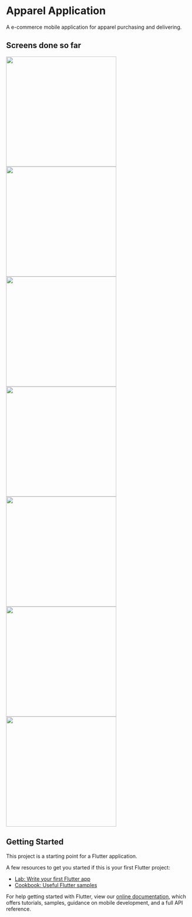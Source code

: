 # Apparel Application

A e-commerce mobile application for apparel purchasing and delivering.

## Screens done so far
<img src="https://user-images.githubusercontent.com/55238280/115963043-b1d34a80-a53b-11eb-9e59-288ecb6670aa.png" width="300"/> <img src="https://user-images.githubusercontent.com/55238280/115963048-b5ff6800-a53b-11eb-9811-ecaf1788c501.png" width="300"/> <img src="https://user-images.githubusercontent.com/55238280/115963037-a2ec9800-a53b-11eb-8b95-a154aeac3a53.png" width="300"/> <img src="https://user-images.githubusercontent.com/55238280/115963054-ba2b8580-a53b-11eb-9da0-76adaa315397.png" width="300"/> <img src="https://user-images.githubusercontent.com/55238280/115963056-bd267600-a53b-11eb-93c3-a2371d538837.png" width="300"/> <img src="https://user-images.githubusercontent.com/55238280/115963059-c1529380-a53b-11eb-999b-12d65f06286f.png" width="300"/> <img src="https://user-images.githubusercontent.com/55238280/115963061-c3b4ed80-a53b-11eb-8f36-423e8f856658.png" width="300"/>

## Getting Started

This project is a starting point for a Flutter application.

A few resources to get you started if this is your first Flutter project:

- [Lab: Write your first Flutter app](https://flutter.dev/docs/get-started/codelab)
- [Cookbook: Useful Flutter samples](https://flutter.dev/docs/cookbook)

For help getting started with Flutter, view our
[online documentation](https://flutter.dev/docs), which offers tutorials,
samples, guidance on mobile development, and a full API reference.
